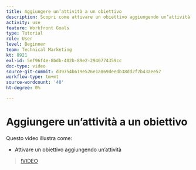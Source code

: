 ```yaml
---
title: Aggiungere un’attività a un obiettivo
description: Scopri come attivare un obiettivo aggiungendo un’attività in [!DNL Workfront Goals].
activity: use
feature: Workfront Goals
type: Tutorial
role: User
level: Beginner
team: Technical Marketing
kt: 8921
exl-id: 5ef96f4e-8bdb-402b-89e2-2940774359cc
doc-type: video
source-git-commit: d39754b619e526e1a869deedb38dd2f2b43aee57
workflow-type: tm+mt
source-wordcount: '40'
ht-degree: 0%

---
```


# Aggiungere un’attività a un obiettivo

Questo video illustra come:

* Attivare un obiettivo aggiungendo un’attività

>[!VIDEO](https://video.tv.adobe.com/v/335193/?quality=12)
